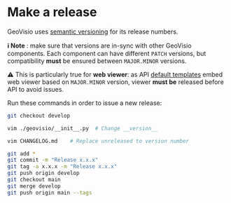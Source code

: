 # Make a release

GeoVisio uses [semantic versioning](https://semver.org/) for its release numbers.

__ℹ️ Note__ : make sure that versions are in-sync with other GeoVisio components. Each component can have different `PATCH` versions, but compatibility __must__ be ensured between `MAJOR.MINOR` versions.

⚠️ This is particularly true for __web viewer__: as API [default templates](https://gitlab.com/panoramax/server/api/-/blob/main/geovisio/templates/) embed web viewer based on `MAJOR.MINOR` version, viewer __must be__ released before API to avoid issues.

Run these commands in order to issue a new release:

```bash
git checkout develop

vim ./geovisio/__init__.py	# Change __version__

vim CHANGELOG.md	# Replace unreleased to version number

git add *
git commit -m "Release x.x.x"
git tag -a x.x.x -m "Release x.x.x"
git push origin develop
git checkout main
git merge develop
git push origin main --tags
```
